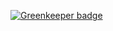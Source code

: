 

[![Greenkeeper badge](https://badges.greenkeeper.io/miklosn/node-pow-argon2.svg)](https://greenkeeper.io/)